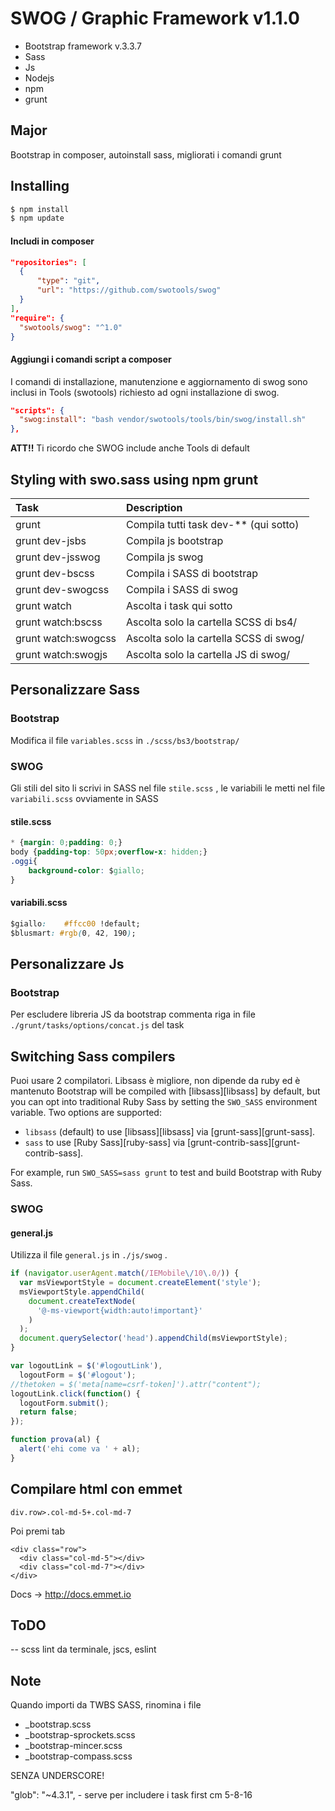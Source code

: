 # SWOG / Graphic Framework v1.1.0
- Bootstrap framework v.3.3.7
- Sass
- Js
- Nodejs
- npm
- grunt

## Major
Bootstrap in composer, autoinstall sass, migliorati i comandi grunt


## Installing

```bash
$ npm install
$ npm update
```

#### Includi in composer
```json
"repositories": [
  {
      "type": "git",
      "url": "https://github.com/swotools/swog"
  }
],
"require": {
  "swotools/swog": "^1.0"
}
```

#### Aggiungi i comandi script a composer
I comandi di installazione, manutenzione e aggiornamento di swog sono inclusi in Tools (swotools) richiesto ad ogni installazione di swog.
```json
"scripts": {
  "swog:install": "bash vendor/swotools/tools/bin/swog/install.sh"
},
```
**ATT!!** Ti ricordo che SWOG include anche Tools di default

## Styling with swo.sass using npm grunt

Task                | Description
:------------------ | :-------------------------------------
grunt               | Compila tutti task dev-** (qui sotto)
grunt dev-jsbs      | Compila js bootstrap
grunt dev-jsswog    | Compila js swog
grunt dev-bscss     | Compila i SASS di bootstrap
grunt dev-swogcss   | Compila i SASS di swog
grunt watch         | Ascolta i task qui sotto
grunt watch:bscss   | Ascolta solo la cartella SCSS di bs4/
grunt watch:swogcss | Ascolta solo la cartella SCSS di swog/
grunt watch:swogjs  | Ascolta solo la cartella JS di swog/

## Personalizzare Sass

### Bootstrap

Modifica il file `variables.scss` in `./scss/bs3/bootstrap/`

### SWOG


Gli stili del sito li scrivi in SASS nel file `stile.scss` , le variabili le metti nel file `variabili.scss` ovviamente in SASS

#### stile.scss

```css
* {margin: 0;padding: 0;}
body {padding-top: 50px;overflow-x: hidden;}
.oggi{
    background-color: $giallo;
}
```

#### variabili.scss

```css
$giallo:    #ffcc00 !default;
$blusmart: #rgb(0, 42, 190);
```

## Personalizzare Js

### Bootstrap

Per escludere libreria JS da bootstrap commenta riga in file `./grunt/tasks/options/concat.js` del task

## Switching Sass compilers

Puoi usare 2 compilatori. Libsass è migliore, non dipende da ruby ed è mantenuto
Bootstrap will be compiled with [libsass][libsass] by default, but you can opt into traditional Ruby Sass by setting the `SWO_SASS` environment variable. Two options are supported:

* `libsass` (default) to use [libsass][libsass] via [grunt-sass][grunt-sass].
* `sass` to use [Ruby Sass][ruby-sass] via [grunt-contrib-sass][grunt-contrib-sass].

For example, run `SWO_SASS=sass grunt` to test and build Bootstrap with Ruby Sass.

### SWOG

#### general.js

Utilizza il file `general.js` in `./js/swog` .

```javascript
if (navigator.userAgent.match(/IEMobile\/10\.0/)) {
  var msViewportStyle = document.createElement('style');
  msViewportStyle.appendChild(
    document.createTextNode(
      '@-ms-viewport{width:auto!important}'
    )
  );
  document.querySelector('head').appendChild(msViewportStyle);
}

var logoutLink = $('#logoutLink'),
  logoutForm = $('#logout');
//thetoken = $('meta[name=csrf-token]').attr("content");
logoutLink.click(function() {
  logoutForm.submit();
  return false;
});

function prova(al) {
  alert('ehi come va ' + al);
}
```

## Compilare html con emmet

```code
div.row>.col-md-5+.col-md-7
```
Poi premi tab
```code
<div class="row">
  <div class="col-md-5"></div>
  <div class="col-md-7"></div>
</div>
```

Docs -> <http://docs.emmet.io>

## ToDO

-- scss lint da terminale, jscs, eslint

## Note

Quando importi da TWBS SASS, rinomina i file
* _bootstrap.scss
* _bootstrap-sprockets.scss
* _bootstrap-mincer.scss
* _bootstrap-compass.scss

SENZA UNDERSCORE!

"glob": "~4.3.1", - serve per includere i task first cm 5-8-16

